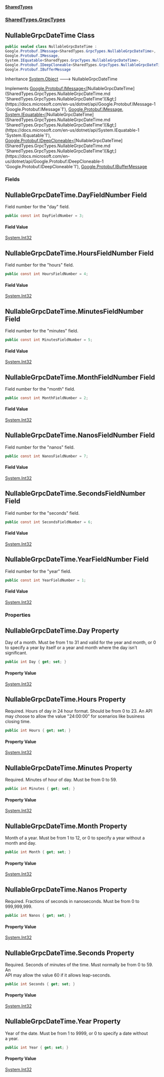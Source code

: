 #### [SharedTypes](index.md 'index')
### [SharedTypes.GrpcTypes](SharedTypes.GrpcTypes.md 'SharedTypes.GrpcTypes')

## NullableGrpcDateTime Class

```csharp
public sealed class NullableGrpcDateTime :
Google.Protobuf.IMessage<SharedTypes.GrpcTypes.NullableGrpcDateTime>,
Google.Protobuf.IMessage,
System.IEquatable<SharedTypes.GrpcTypes.NullableGrpcDateTime>,
Google.Protobuf.IDeepCloneable<SharedTypes.GrpcTypes.NullableGrpcDateTime>,
Google.Protobuf.IBufferMessage
```

Inheritance [System.Object](https://docs.microsoft.com/en-us/dotnet/api/System.Object 'System.Object') &#129106; NullableGrpcDateTime

Implements [Google.Protobuf.IMessage&lt;](https://docs.microsoft.com/en-us/dotnet/api/Google.Protobuf.IMessage-1 'Google.Protobuf.IMessage`1')[NullableGrpcDateTime](SharedTypes.GrpcTypes.NullableGrpcDateTime.md 'SharedTypes.GrpcTypes.NullableGrpcDateTime')[&gt;](https://docs.microsoft.com/en-us/dotnet/api/Google.Protobuf.IMessage-1 'Google.Protobuf.IMessage`1'), [Google.Protobuf.IMessage](https://docs.microsoft.com/en-us/dotnet/api/Google.Protobuf.IMessage 'Google.Protobuf.IMessage'), [System.IEquatable&lt;](https://docs.microsoft.com/en-us/dotnet/api/System.IEquatable-1 'System.IEquatable`1')[NullableGrpcDateTime](SharedTypes.GrpcTypes.NullableGrpcDateTime.md 'SharedTypes.GrpcTypes.NullableGrpcDateTime')[&gt;](https://docs.microsoft.com/en-us/dotnet/api/System.IEquatable-1 'System.IEquatable`1'), [Google.Protobuf.IDeepCloneable&lt;](https://docs.microsoft.com/en-us/dotnet/api/Google.Protobuf.IDeepCloneable-1 'Google.Protobuf.IDeepCloneable`1')[NullableGrpcDateTime](SharedTypes.GrpcTypes.NullableGrpcDateTime.md 'SharedTypes.GrpcTypes.NullableGrpcDateTime')[&gt;](https://docs.microsoft.com/en-us/dotnet/api/Google.Protobuf.IDeepCloneable-1 'Google.Protobuf.IDeepCloneable`1'), [Google.Protobuf.IBufferMessage](https://docs.microsoft.com/en-us/dotnet/api/Google.Protobuf.IBufferMessage 'Google.Protobuf.IBufferMessage')
### Fields

<a name='SharedTypes.GrpcTypes.NullableGrpcDateTime.DayFieldNumber'></a>

## NullableGrpcDateTime.DayFieldNumber Field

Field number for the "day" field.

```csharp
public const int DayFieldNumber = 3;
```

#### Field Value
[System.Int32](https://docs.microsoft.com/en-us/dotnet/api/System.Int32 'System.Int32')

<a name='SharedTypes.GrpcTypes.NullableGrpcDateTime.HoursFieldNumber'></a>

## NullableGrpcDateTime.HoursFieldNumber Field

Field number for the "hours" field.

```csharp
public const int HoursFieldNumber = 4;
```

#### Field Value
[System.Int32](https://docs.microsoft.com/en-us/dotnet/api/System.Int32 'System.Int32')

<a name='SharedTypes.GrpcTypes.NullableGrpcDateTime.MinutesFieldNumber'></a>

## NullableGrpcDateTime.MinutesFieldNumber Field

Field number for the "minutes" field.

```csharp
public const int MinutesFieldNumber = 5;
```

#### Field Value
[System.Int32](https://docs.microsoft.com/en-us/dotnet/api/System.Int32 'System.Int32')

<a name='SharedTypes.GrpcTypes.NullableGrpcDateTime.MonthFieldNumber'></a>

## NullableGrpcDateTime.MonthFieldNumber Field

Field number for the "month" field.

```csharp
public const int MonthFieldNumber = 2;
```

#### Field Value
[System.Int32](https://docs.microsoft.com/en-us/dotnet/api/System.Int32 'System.Int32')

<a name='SharedTypes.GrpcTypes.NullableGrpcDateTime.NanosFieldNumber'></a>

## NullableGrpcDateTime.NanosFieldNumber Field

Field number for the "nanos" field.

```csharp
public const int NanosFieldNumber = 7;
```

#### Field Value
[System.Int32](https://docs.microsoft.com/en-us/dotnet/api/System.Int32 'System.Int32')

<a name='SharedTypes.GrpcTypes.NullableGrpcDateTime.SecondsFieldNumber'></a>

## NullableGrpcDateTime.SecondsFieldNumber Field

Field number for the "seconds" field.

```csharp
public const int SecondsFieldNumber = 6;
```

#### Field Value
[System.Int32](https://docs.microsoft.com/en-us/dotnet/api/System.Int32 'System.Int32')

<a name='SharedTypes.GrpcTypes.NullableGrpcDateTime.YearFieldNumber'></a>

## NullableGrpcDateTime.YearFieldNumber Field

Field number for the "year" field.

```csharp
public const int YearFieldNumber = 1;
```

#### Field Value
[System.Int32](https://docs.microsoft.com/en-us/dotnet/api/System.Int32 'System.Int32')
### Properties

<a name='SharedTypes.GrpcTypes.NullableGrpcDateTime.Day'></a>

## NullableGrpcDateTime.Day Property

Day of a month. Must be from 1 to 31 and valid for the year and month, or 0  
to specify a year by itself or a year and month where the day isn't  
significant.

```csharp
public int Day { get; set; }
```

#### Property Value
[System.Int32](https://docs.microsoft.com/en-us/dotnet/api/System.Int32 'System.Int32')

<a name='SharedTypes.GrpcTypes.NullableGrpcDateTime.Hours'></a>

## NullableGrpcDateTime.Hours Property

Required. Hours of day in 24 hour format. Should be from 0 to 23. An API  
may choose to allow the value "24:00:00" for scenarios like business  
closing time.

```csharp
public int Hours { get; set; }
```

#### Property Value
[System.Int32](https://docs.microsoft.com/en-us/dotnet/api/System.Int32 'System.Int32')

<a name='SharedTypes.GrpcTypes.NullableGrpcDateTime.Minutes'></a>

## NullableGrpcDateTime.Minutes Property

Required. Minutes of hour of day. Must be from 0 to 59.

```csharp
public int Minutes { get; set; }
```

#### Property Value
[System.Int32](https://docs.microsoft.com/en-us/dotnet/api/System.Int32 'System.Int32')

<a name='SharedTypes.GrpcTypes.NullableGrpcDateTime.Month'></a>

## NullableGrpcDateTime.Month Property

Month of a year. Must be from 1 to 12, or 0 to specify a year without a  
month and day.

```csharp
public int Month { get; set; }
```

#### Property Value
[System.Int32](https://docs.microsoft.com/en-us/dotnet/api/System.Int32 'System.Int32')

<a name='SharedTypes.GrpcTypes.NullableGrpcDateTime.Nanos'></a>

## NullableGrpcDateTime.Nanos Property

Required. Fractions of seconds in nanoseconds. Must be from 0 to  
999,999,999.

```csharp
public int Nanos { get; set; }
```

#### Property Value
[System.Int32](https://docs.microsoft.com/en-us/dotnet/api/System.Int32 'System.Int32')

<a name='SharedTypes.GrpcTypes.NullableGrpcDateTime.Seconds'></a>

## NullableGrpcDateTime.Seconds Property

Required. Seconds of minutes of the time. Must normally be from 0 to 59. An  
API may allow the value 60 if it allows leap-seconds.

```csharp
public int Seconds { get; set; }
```

#### Property Value
[System.Int32](https://docs.microsoft.com/en-us/dotnet/api/System.Int32 'System.Int32')

<a name='SharedTypes.GrpcTypes.NullableGrpcDateTime.Year'></a>

## NullableGrpcDateTime.Year Property

Year of the date. Must be from 1 to 9999, or 0 to specify a date without  
a year.

```csharp
public int Year { get; set; }
```

#### Property Value
[System.Int32](https://docs.microsoft.com/en-us/dotnet/api/System.Int32 'System.Int32')